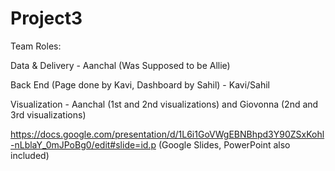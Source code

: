 # Project3

Team Roles:

Data & Delivery  - Aanchal (Was Supposed to be Allie)



Back End (Page done by Kavi, Dashboard by Sahil) - Kavi/Sahil



Visualization - Aanchal (1st and 2nd visualizations) and Giovonna (2nd and 3rd visualizations)



https://docs.google.com/presentation/d/1L6i1GoVWgEBNBhpd3Y90ZSxKohl-nLblaY_0mJPoBg0/edit#slide=id.p (Google Slides, PowerPoint also included)
